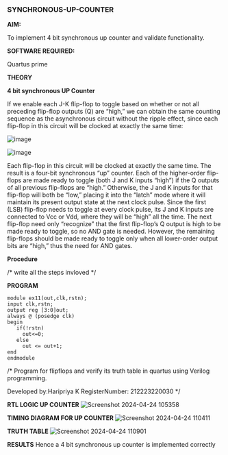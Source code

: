### SYNCHRONOUS-UP-COUNTER

**AIM:**

To implement 4 bit synchronous up counter and validate functionality.

**SOFTWARE REQUIRED:**

Quartus prime

**THEORY**

**4 bit synchronous UP Counter**

If we enable each J-K flip-flop to toggle based on whether or not all preceding flip-flop outputs (Q) are “high,” we can obtain the same counting sequence as the asynchronous circuit without the ripple effect, since each flip-flop in this circuit will be clocked at exactly the same time:

![image](https://github.com/naavaneetha/SYNCHRONOUS-UP-COUNTER/assets/154305477/d5db3fa0-e413-404c-b80e-b2f39d82e7e8)


![image](https://github.com/naavaneetha/SYNCHRONOUS-UP-COUNTER/assets/154305477/52cb61eb-d04b-442d-810c-31185a68410b)

Each flip-flop in this circuit will be clocked at exactly the same time.
The result is a four-bit synchronous “up” counter. Each of the higher-order flip-flops are made ready to toggle (both J and K inputs “high”) if the Q outputs of all previous flip-flops are “high.”
Otherwise, the J and K inputs for that flip-flop will both be “low,” placing it into the “latch” mode where it will maintain its present output state at the next clock pulse.
Since the first (LSB) flip-flop needs to toggle at every clock pulse, its J and K inputs are connected to Vcc or Vdd, where they will be “high” all the time.
The next flip-flop need only “recognize” that the first flip-flop’s Q output is high to be made ready to toggle, so no AND gate is needed.
However, the remaining flip-flops should be made ready to toggle only when all lower-order output bits are “high,” thus the need for AND gates.

**Procedure**

/* write all the steps invloved */

**PROGRAM**
```
module ex11(out,clk,rstn);
input clk,rstn;
output reg [3:0]out;
always @ (posedge clk)
begin
   if(!rstn)
     out<=0;
   else 
     out <= out+1;
end
endmodule
```
/* Program for flipflops and verify its truth table in quartus using Verilog programming. 

Developed by:Haripriya K RegisterNumber: 212223220030
*/

**RTL LOGIC UP COUNTER**
![Screenshot 2024-04-24 105358](https://github.com/Haripriya132006/SYNCHRONOUS-UP-COUNTER/assets/144870747/a03c4ad0-3c70-41f4-a5fd-cc4f0ed5c1a5)

**TIMING DIAGRAM FOR UP COUNTER**
![Screenshot 2024-04-24 110411](https://github.com/Haripriya132006/SYNCHRONOUS-UP-COUNTER/assets/144870747/2343e8cd-eb0b-4551-ad57-f8389e7cbf8e)

**TRUTH TABLE**
![Screenshot 2024-04-24 110901](https://github.com/Haripriya132006/SYNCHRONOUS-UP-COUNTER/assets/144870747/603b8936-3f1f-47f6-93d6-282717525ee1)

**RESULTS**
Hence a  4 bit synchronous up counter is implemented correctly 
